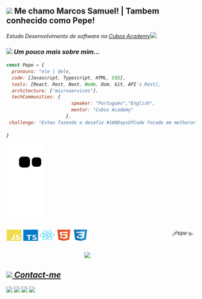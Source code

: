                     
<h2><img src="https://media2.giphy.com/media/ZeLcIBH7lKfLOkaBRH/giphy.gif?cid=ecf05e47xjyn761ujsrrr0h6c47dftu9fsr0fnwem26lvyos&rid=giphy.gif&ct=s" width="50"> Me chamo Marcos Samuel!
| Tambem conhecido como Pepe! </h2>

<p><em>Estudo Desenvolvimento de software na <a href="https://cubos.academy">Cubos Academy</a><img src="https://media.giphy.com/media/fYSnHlufseco8Fh93Z/giphy.gif" width="30"></p>



### <img src="https://media.giphy.com/media/VgCDAzcKvsR6OM0uWg/giphy.gif" width="50"> Um pouco mais sobre mim... 

```javascript
const Pepe = {
  pronouns: "ele | dele,
  code: [Javascript, Typescript, HTML, CSS],
  tools: [React, Rest, Next, Node, Dom, Git, API's Rest],
  architecture: ["microservices"],
  techCommunities: {
                        speaker: "Português","English",
                        mentor: "Cubos Academy"
                      },
 challenge: "Estou fazendo o desafio #100DaysOfCode focado em melhorar minha lógica de programação usando java.script"
             
}
```



![Snake animation](https://github.com/Marcos-Samuel/Marcos-Samuel/blob/output/github-contribution-grid-snake.svg)




<div style="display: inline_block"><br>
  <img align="center" alt="Pepe-Js" height="30" width="40" src="https://raw.githubusercontent.com/devicons/devicon/master/icons/javascript/javascript-plain.svg">
  <img align="center" alt="Pepe-Ts" height="30" width="40" src="https://raw.githubusercontent.com/devicons/devicon/master/icons/typescript/typescript-plain.svg">
  <img align="center" alt="Pepe-React" height="30" width="40" src="https://raw.githubusercontent.com/devicons/devicon/master/icons/react/react-original.svg">
  <img align="center" alt="Pepe-HTML" height="30" width="40" src="https://raw.githubusercontent.com/devicons/devicon/master/icons/html5/html5-original.svg">
  <img align="center" alt="Pepe-CSS" height="30" width="40" src="https://raw.githubusercontent.com/devicons/devicon/master/icons/css3/css3-original.svg">
  

 
 <img align="right" alt="Pepe-pic" height="150" style="border-radius:50px;" src="https://uploaddeimagens.com.br/images/004/298/950/original/png-transparent-drawing-video-chibi-kawaii-chibi-mammal-cat-like-mammal-carnivoran__1_-removebg-preview-removebg-preview.png?1673704037">
</div>

  ##

<div align="center">
  <a href="https://github.com/Marcos-Samuel">
    <img height="100em" src="https://github-readme-stats.vercel.app/api?username=Marcos-Samuel&count_private=true&include_all_commits=true&show_icons=true&theme=dracula&hide_border=false&show_owner=true"/>
   
</div>
  
##
  ## <img height="40" src="https://media0.giphy.com/media/Wg7lyky0Ecw0sgDYtw/giphy.gif?cid=ecf05e47l7tsljuyyyux0je4xcqb4wqmzwbdfg7n6wcd9g3t&rid=giphy.gif&ct=s"/> Contact-me 
<div> 
  <a href="https://api.whatsapp.com/send?phone=5531995611299&text=Ol%C3%A1!%20tudo%20bem?"><img src="https://img.shields.io/badge/WhatsApp-25D366?style=for-the-badge&logo=whatsapp&logoColor=white" target="_blank"></a>
  <a href="https://www.instagram.com/pepe0_p" target="_blank"><img src="https://img.shields.io/badge/-Instagram-%23E4405F?style=for-the-badge&logo=instagram&logoColor=white" target="_blank"></a>
  <a href = "mailto:marcospepe803b@gmail.com"><img src="https://img.shields.io/badge/-Gmail-%23333?style=for-the-badge&logo=gmail&logoColor=white" target="_blank"></a>
  <a href="https://www.linkedin.com/in/marcos-samuel659333170" target="_blank"><img src="https://img.shields.io/badge/-LinkedIn-%230077B5?style=for-the-badge&logo=linkedin&logoColor=white" target="_blank"></a> 
  
</div>

